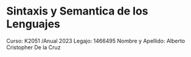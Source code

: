 # Sintaxis y Semantica de los Lenguajes
Curso: K2051 /Anual 2023
Legajo: 1466495
Nombre y Apellido: Alberto Cristopher De la Cruz
